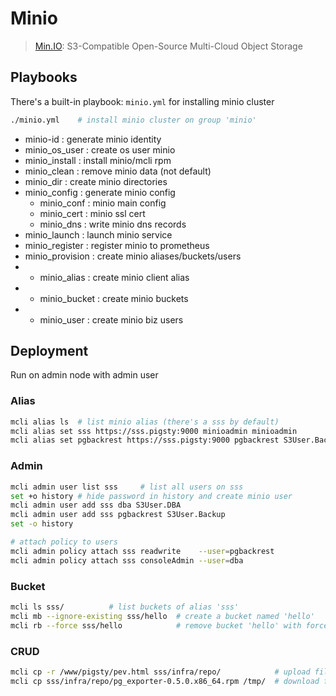 # Minio

> [Min.IO](https://min.io/docs/minio/linux/reference/minio-mc/mc-mb.html): S3-Compatible Open-Source Multi-Cloud Object Storage


## Playbooks

There's a built-in playbook: `minio.yml` for installing minio cluster

```bash
./minio.yml    # install minio cluster on group 'minio'
```

- minio-id        : generate minio identity
- minio_os_user   : create os user minio
- minio_install   : install minio/mcli rpm
- minio_clean     : remove minio data (not default)
- minio_dir       : create minio directories
- minio_config    : generate minio config
    - minio_conf    : minio main config
    - minio_cert    : minio ssl cert
    - minio_dns     : write minio dns records
- minio_launch    : launch minio service
- minio_register  : register minio to prometheus
- minio_provision : create minio aliases/buckets/users
-   - minio_alias   : create minio client alias
-   - minio_bucket  : create minio buckets
-   - minio_user    : create minio biz users



## Deployment

Run on admin node with admin user

### Alias

```bash
mcli alias ls  # list minio alias (there's a sss by default)
mcli alias set sss https://sss.pigsty:9000 minioadmin minioadmin
mcli alias set pgbackrest https://sss.pigsty:9000 pgbackrest S3User.Backup
```


### Admin

```bash
mcli admin user list sss     # list all users on sss
set +o history # hide password in history and create minio user
mcli admin user add sss dba S3User.DBA
mcli admin user add sss pgbackrest S3User.Backup
set -o history 
```

```bash
# attach policy to users
mcli admin policy attach sss readwrite    --user=pgbackrest
mcli admin policy attach sss consoleAdmin --user=dba
```


### Bucket

```bash
mcli ls sss/          # list buckets of alias 'sss'
mcli mb --ignore-existing sss/hello  # create a bucket named 'hello'
mcli rb --force sss/hello            # remove bucket 'hello' with force
```


### CRUD

```bash
mcli cp -r /www/pigsty/pev.html sss/infra/repo/            # upload files to bucket 'infra' with prefix 'repo'
mcli cp sss/infra/repo/pg_exporter-0.5.0.x86_64.rpm /tmp/  # download file from minio to local
```